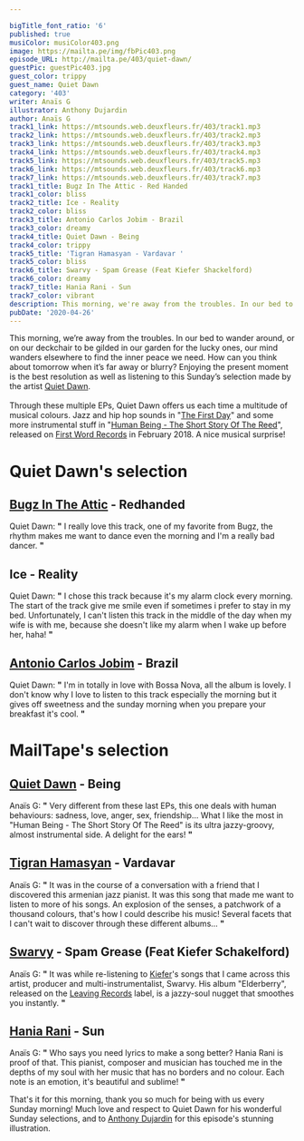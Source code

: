 ```yaml
---

bigTitle_font_ratio: '6'
published: true
musiColor: musiColor403.png
image: https://mailta.pe/img/fbPic403.png
episode_URL: http://mailta.pe/403/quiet-dawn/
guestPic: guestPic403.jpg
guest_color: trippy
guest_name: Quiet Dawn
category: '403'
writer: Anaïs G
illustrator: Anthony Dujardin
author: Anaïs G
track1_link: https://mtsounds.web.deuxfleurs.fr/403/track1.mp3
track2_link: https://mtsounds.web.deuxfleurs.fr/403/track2.mp3
track3_link: https://mtsounds.web.deuxfleurs.fr/403/track3.mp3
track4_link: https://mtsounds.web.deuxfleurs.fr/403/track4.mp3
track5_link: https://mtsounds.web.deuxfleurs.fr/403/track5.mp3
track6_link: https://mtsounds.web.deuxfleurs.fr/403/track6.mp3
track7_link: https://mtsounds.web.deuxfleurs.fr/403/track7.mp3
track1_title: Bugz In The Attic - Red Handed
track1_color: bliss
track2_title: Ice - Reality
track2_color: bliss
track3_title: Antonio Carlos Jobim - Brazil
track3_color: dreamy
track4_title: Quiet Dawn - Being
track4_color: trippy
track5_title: 'Tigran Hamasyan - Vardavar '
track5_color: bliss
track6_title: Swarvy - Spam Grease (Feat Kiefer Shackelford)
track6_color: dreamy
track7_title: Hania Rani - Sun
track7_color: vibrant
description: This morning, we're away from the troubles. In our bed to wander around, or on our deckchair to be gilded in our garden for the lucky ones, our mind wanders elsewhere to find the inner peace we need. How can you think about tomorrow when it's far away or blurry? Enjoying the present moment is the best resolution as well as listening to this Sunday's selection made by the artist Quiet Dawn.
pubDate: '2020-04-26'
---
```

 This morning, we’re away from the troubles. In our bed to wander around, or on our deckchair to be gilded in our garden for the lucky ones, our mind wanders elsewhere to find the inner peace we need. How can you think about tomorrow when it’s far away or blurry? Enjoying the present moment is the best resolution as well as listening to this Sunday’s selection made by the artist [Quiet Dawn](https://quietdawn.bandcamp.com/). 
<br><br>
Through these multiple EPs, Quiet Dawn offers us each time a multitude of musical colours. Jazz and hip hop sounds in "[The First Day](https://quietdawn.bandcamp.com/album/the-first-day)" and some more instrumental stuff in "[Human Being - The Short Story Of The Reed](https://quietdawn.bandcamp.com/album/human-being-the-short-story-of-the-reed)", released on [First Word Records](https://shop.firstwordrecords.com/) in February 2018. A nice musical surprise! 




# Quiet Dawn's selection

## [Bugz In The Attic](https://en.wikipedia.org/wiki/Bugz_in_the_Attic) - Redhanded
Quiet Dawn: **"** I really love this track, one of my favorite from Bugz, the rhythm makes me want to dance even the morning and I'm a really bad dancer. **"** 

## Ice - Reality
Quiet Dawn: **"** I chose this track because it's my alarm clock every morning. The start of the track give me smile even if sometimes i prefer to stay in my bed. Unfortunately, I can't listen this track in the middle of the day when my wife is with me, because she doesn't like my alarm when I wake up before her, haha! **"** 

## [Antonio Carlos Jobim](https://fr.wikipedia.org/wiki/Antônio_Carlos_Jobim) - Brazil
Quiet Dawn: **"** I'm in totally in love with Bossa Nova, all the album is lovely. I don't know why I love to listen to this track especially the morning but it gives off sweetness and the sunday morning when you prepare your breakfast it's cool. **"** 


# MailTape's selection

## [Quiet Dawn](https://www.facebook.com/QuietDawn) - Being
Anaïs G: **"** Very different from these last EPs, this one deals with human behaviours: sadness, love, anger, sex, friendship... What I like the most in "Human Being - The Short Story Of The Reed" is its ultra jazzy-groovy, almost instrumental side. A delight for the ears! **"** 

## [Tigran Hamasyan](https://tigranhamasyan.bandcamp.com/) - Vardavar
Anaïs G: **"** It was in the course of a conversation with a friend that I discovered this armenian jazz pianist. It was this song that made me want to listen to more of his songs. An explosion of the senses, a patchwork of a thousand colours, that's how I could describe his music! Several facets that I can't wait to discover through these different albums... **"** 

## [Swarvy](https://soundcloud.com/swarvy) - Spam Grease (Feat Kiefer Schakelford)
Anaïs G: **"** It was while re-listening to [Kiefer](https://soundcloud.com/kiefdaddy)'s songs that I came across this artist, producer and multi-instrumentalist, Swarvy. His album "Elderberry", released on the [Leaving Records](https://leavingrecords.com/) label, is a jazzy-soul nugget that smoothes you instantly. **"** 

## [Hania Rani](https://soundcloud.com/haniarani-music) - Sun 
Anaïs G: **"** Who says you need lyrics to make a song better? Hania Rani is proof of that. This pianist, composer and musician has touched me in the depths of my soul with her music that has no borders and no colour. Each note is an emotion, it's beautiful and sublime! **"** 


That's it for this morning, thank you so much for being with us every Sunday morning! Much love and respect to Quiet Dawn for his wonderful Sunday selections, and to [Anthony Dujardin](http://www.anthonydujardin.com/illustrations/) for this episode's stunning illustration.
